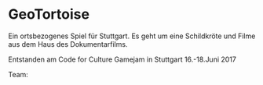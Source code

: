 # GeoTortoise
Ein ortsbezogenes Spiel für Stuttgart. Es geht um eine Schildkröte und Filme aus dem Haus des Dokumentarfilms.

Entstanden am Code for Culture Gamejam in Stuttgart 16.-18.Juni 2017

Team:
